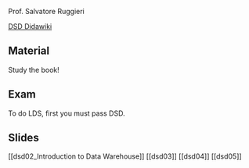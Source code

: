 Prof. Salvatore Ruggieri

[DSD Didawiki](http://didawiki.di.unipi.it/doku.php/mds/dsd/start)

## Material
Study the book!

## Exam
To do LDS, first you must pass DSD.

## Slides
[[dsd02_Introduction to Data Warehouse]]
[[dsd03]]
[[dsd04]]
[[dsd05]]
